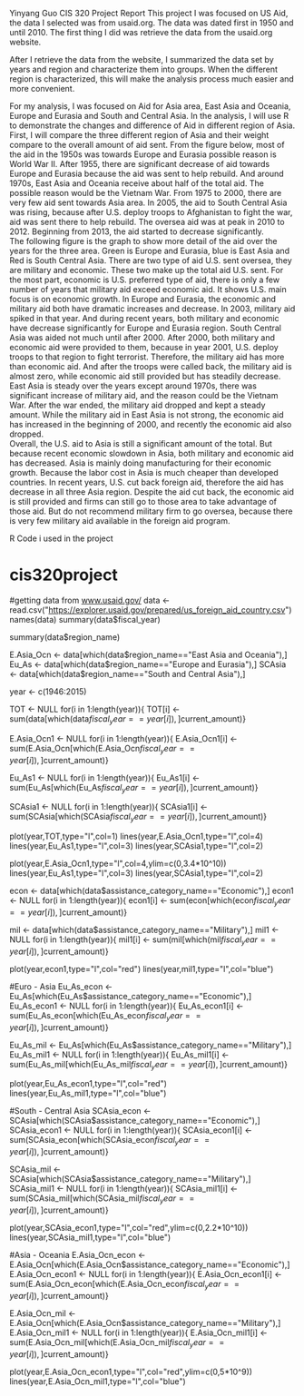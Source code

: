 Yinyang Guo
CIS 320
Project Report
	This project I was focused on US Aid, the data I selected was from usaid.org. The data was dated first in 1950 and until 2010.  The first thing I did was retrieve the data from the usaid.org website.
 
After I retrieve the data from the website, I summarized the data set by years and region and characterize them into groups. When the different region is characterized, this will make the analysis process much easier and more convenient.  
 
 
 
For my analysis, I was focused on Aid for Asia area, East Asia and Oceania, Europe and Eurasia and South and Central Asia. In the analysis, I will use R to demonstrate the changes and difference of Aid in different region of Asia. 
First, I will compare the three different region of Asia and their weight compare to the overall amount of aid sent. From the figure below, most of the aid in the 1950s was towards Europe and Eurasia possible reason is World War II. After 1955, there are significant decrease of aid towards Europe and Eurasia because the aid was sent to help rebuild. And around 1970s, East Asia and Oceania receive about half of the total aid. The possible reason would be the Vietnam War. From 1975 to 2000, there are very few aid sent towards Asia area. In 2005, the aid to South Central Asia was rising, because after U.S. deploy troops to Afghanistan to fight the war, aid was sent there to help rebuild. The oversea aid was at peak in 2010 to 2012. Beginning from 2013, the aid started to decrease significantly.  
The following figure is the graph to show more detail of the aid over the years for the three area. Green is Europe and Eurasia, blue is East Asia and Red is South Central Asia. 
There are two type of aid U.S. sent oversea, they are military and economic. These two make up the total aid U.S. sent. For the most part, economic is U.S. preferred type of aid, there is only a few number of years that military aid exceed economic aid. It shows U.S. main focus is on economic growth. 
In Europe and Eurasia, the economic and military aid both have dramatic increases and decrease. In 2003, military aid spiked in that year. And during recent years, both military and economic have decrease significantly for Europe and Eurasia region. 
South Central Asia was aided not much until after 2000. After 2000, both military and economic aid were provided to them, because in year 2001, U.S. deploy troops to that region to fight terrorist. Therefore, the military aid has more than economic aid. And after the troops were called back, the military aid is almost zero, while economic aid still provided but has steadily decrease.  
East Asia is steady over the years except around 1970s, there was significant increase of military aid, and the reason could be the Vietnam War. After the war ended, the military aid dropped and kept a steady amount. While the military aid in East Asia is not strong, the economic aid has increased in the beginning of 2000, and recently the economic aid also dropped.   
Overall, the U.S. aid to Asia is still a significant amount of the total. But because recent economic slowdown in Asia, both military and economic aid has decreased. Asia is mainly doing manufacturing for their economic growth. Because the labor cost in Asia is much cheaper than developed countries. In recent years, U.S. cut back foreign aid, therefore the aid has decrease in all three Asia region. Despite the aid cut back, the economic aid is still provided and firms can still go to those area to take advantage of those aid. But do not recommend military firm to go oversea, because there is very few military aid available in the foreign aid program. 

R Code i used in the project

# cis320project
#getting data from www.usaid.gov/
data <- read.csv("https://explorer.usaid.gov/prepared/us_foreign_aid_country.csv")
names(data)
summary(data$fiscal_year)

summary(data$region_name)

E.Asia_Ocn <- data[which(data$region_name=="East Asia and Oceania"),]
Eu_As <- data[which(data$region_name=="Europe and Eurasia"),]
SCAsia <- data[which(data$region_name=="South and Central Asia"),]

year <- c(1946:2015)


TOT <- NULL
for(i in 1:length(year)){
  TOT[i] <- sum(data[which(data$fiscal_year==year[i]),]$current_amount)}

E.Asia_Ocn1 <- NULL
for(i in 1:length(year)){
  E.Asia_Ocn1[i] <- sum(E.Asia_Ocn[which(E.Asia_Ocn$fiscal_year==year[i]),]$current_amount)}

Eu_As1 <- NULL
for(i in 1:length(year)){
  Eu_As1[i] <- sum(Eu_As[which(Eu_As$fiscal_year==year[i]),]$current_amount)}

SCAsia1 <- NULL
for(i in 1:length(year)){
  SCAsia1[i] <- sum(SCAsia[which(SCAsia$fiscal_year==year[i]),]$current_amount)}




plot(year,TOT,type="l",col=1)
lines(year,E.Asia_Ocn1,type="l",col=4)
lines(year,Eu_As1,type="l",col=3)
lines(year,SCAsia1,type="l",col=2)


plot(year,E.Asia_Ocn1,type="l",col=4,ylim=c(0,3.4*10^10))
lines(year,Eu_As1,type="l",col=3)
lines(year,SCAsia1,type="l",col=2)


econ <- data[which(data$assistance_category_name=="Economic"),]
econ1 <- NULL
for(i in 1:length(year)){
  econ1[i] <- sum(econ[which(econ$fiscal_year==year[i]),]$current_amount)}

mil <- data[which(data$assistance_category_name=="Military"),]
mil1 <- NULL
for(i in 1:length(year)){
  mil1[i] <- sum(mil[which(mil$fiscal_year==year[i]),]$current_amount)}


plot(year,econ1,type="l",col="red")
lines(year,mil1,type="l",col="blue")


#Euro - Asia
Eu_As_econ <- Eu_As[which(Eu_As$assistance_category_name=="Economic"),]
Eu_As_econ1 <- NULL
for(i in 1:length(year)){
  Eu_As_econ1[i] <- sum(Eu_As_econ[which(Eu_As_econ$fiscal_year==year[i]),]$current_amount)}

Eu_As_mil <- Eu_As[which(Eu_As$assistance_category_name=="Military"),]
Eu_As_mil1 <- NULL
for(i in 1:length(year)){
  Eu_As_mil1[i] <- sum(Eu_As_mil[which(Eu_As_mil$fiscal_year==year[i]),]$current_amount)}


plot(year,Eu_As_econ1,type="l",col="red")
lines(year,Eu_As_mil1,type="l",col="blue")


#South - Central Asia
SCAsia_econ <- SCAsia[which(SCAsia$assistance_category_name=="Economic"),]
SCAsia_econ1 <- NULL
for(i in 1:length(year)){
  SCAsia_econ1[i] <- sum(SCAsia_econ[which(SCAsia_econ$fiscal_year==year[i]),]$current_amount)}

SCAsia_mil <- SCAsia[which(SCAsia$assistance_category_name=="Military"),]
SCAsia_mil1 <- NULL
for(i in 1:length(year)){
  SCAsia_mil1[i] <- sum(SCAsia_mil[which(SCAsia_mil$fiscal_year==year[i]),]$current_amount)}


plot(year,SCAsia_econ1,type="l",col="red",ylim=c(0,2.2*10^10))
lines(year,SCAsia_mil1,type="l",col="blue")


#Asia - Oceania
E.Asia_Ocn_econ <- E.Asia_Ocn[which(E.Asia_Ocn$assistance_category_name=="Economic"),]
E.Asia_Ocn_econ1 <- NULL
for(i in 1:length(year)){
  E.Asia_Ocn_econ1[i] <- sum(E.Asia_Ocn_econ[which(E.Asia_Ocn_econ$fiscal_year==year[i]),]$current_amount)}

E.Asia_Ocn_mil <- E.Asia_Ocn[which(E.Asia_Ocn$assistance_category_name=="Military"),]
E.Asia_Ocn_mil1 <- NULL
for(i in 1:length(year)){
  E.Asia_Ocn_mil1[i] <- sum(E.Asia_Ocn_mil[which(E.Asia_Ocn_mil$fiscal_year==year[i]),]$current_amount)}


plot(year,E.Asia_Ocn_econ1,type="l",col="red",ylim=c(0,5*10^9))
lines(year,E.Asia_Ocn_mil1,type="l",col="blue")
